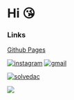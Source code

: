 # Hi 😘

### Links
[Github Pages](https://Y0rFa1se.github.io)

[![instagram](https://img.shields.io/badge/Instagram-E4405F?style=for-the-badge&logo=Instagram&logoColor=white)](https://www.instagram.com/___.___.___.__._____.___.__.__)
[![gmail](https://img.shields.io/badge/Gmail-EA4335?style=for-the-badge&logo=Gmail&logoColor=white)](mailto:y0rfa1se0@gmail.com)


[![solvedac](http://mazassumnida.wtf/api/v2/generate_badge?boj=y0rfa1se)](https://solved.ac/y0rfa1se)

![](https://github-readme-stats.vercel.app/api/top-langs/?username=Y0rFa1se&layout=compact&bg_color=180,000000,&title_color=000000&text_color=000000)